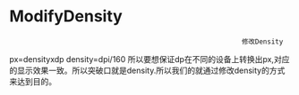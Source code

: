# ModifyDensity
                                                              修改Density
                                                              
 px=densityxdp
 density=dpi/160
 所以要想保证dp在不同的设备上转换出px,对应的显示效果一致。所以突破口就是density.所以我们的就通过修改density的方式来达到目的。
